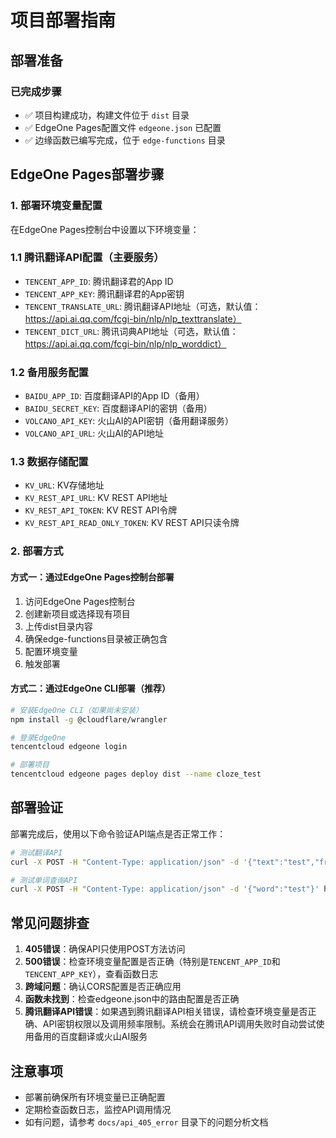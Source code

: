 # 项目部署指南

## 部署准备

### 已完成步骤
- ✅ 项目构建成功，构建文件位于 `dist` 目录
- ✅ EdgeOne Pages配置文件 `edgeone.json` 已配置
- ✅ 边缘函数已编写完成，位于 `edge-functions` 目录

## EdgeOne Pages部署步骤

### 1. 部署环境变量配置

在EdgeOne Pages控制台中设置以下环境变量：

### 1.1 腾讯翻译API配置（主要服务）
- `TENCENT_APP_ID`: 腾讯翻译君的App ID
- `TENCENT_APP_KEY`: 腾讯翻译君的App密钥
- `TENCENT_TRANSLATE_URL`: 腾讯翻译API地址（可选，默认值：https://api.ai.qq.com/fcgi-bin/nlp/nlp_texttranslate）
- `TENCENT_DICT_URL`: 腾讯词典API地址（可选，默认值：https://api.ai.qq.com/fcgi-bin/nlp/nlp_worddict）

### 1.2 备用服务配置
- `BAIDU_APP_ID`: 百度翻译API的App ID（备用）
- `BAIDU_SECRET_KEY`: 百度翻译API的密钥（备用）
- `VOLCANO_API_KEY`: 火山AI的API密钥（备用翻译服务）
- `VOLCANO_API_URL`: 火山AI的API地址

### 1.3 数据存储配置
- `KV_URL`: KV存储地址
- `KV_REST_API_URL`: KV REST API地址
- `KV_REST_API_TOKEN`: KV REST API令牌
- `KV_REST_API_READ_ONLY_TOKEN`: KV REST API只读令牌

### 2. 部署方式

#### 方式一：通过EdgeOne Pages控制台部署
1. 访问EdgeOne Pages控制台
2. 创建新项目或选择现有项目
3. 上传dist目录内容
4. 确保edge-functions目录被正确包含
5. 配置环境变量
6. 触发部署

#### 方式二：通过EdgeOne CLI部署（推荐）
```bash
# 安装EdgeOne CLI（如果尚未安装）
npm install -g @cloudflare/wrangler

# 登录EdgeOne
tencentcloud edgeone login

# 部署项目
tencentcloud edgeone pages deploy dist --name cloze_test
```

## 部署验证

部署完成后，使用以下命令验证API端点是否正常工作：

```bash
# 测试翻译API
curl -X POST -H "Content-Type: application/json" -d '{"text":"test","from":"en","to":"zh"}' https://your-deployment-url/api/translate

# 测试单词查询API
curl -X POST -H "Content-Type: application/json" -d '{"word":"test"}' https://your-deployment-url/api/word-query
```

## 常见问题排查

1. **405错误**：确保API只使用POST方法访问
2. **500错误**：检查环境变量配置是否正确（特别是`TENCENT_APP_ID`和`TENCENT_APP_KEY`），查看函数日志
3. **跨域问题**：确认CORS配置是否正确应用
4. **函数未找到**：检查edgeone.json中的路由配置是否正确
5. **腾讯翻译API错误**：如果遇到腾讯翻译API相关错误，请检查环境变量是否正确、API密钥权限以及调用频率限制。系统会在腾讯API调用失败时自动尝试使用备用的百度翻译或火山AI服务

## 注意事项

- 部署前确保所有环境变量已正确配置
- 定期检查函数日志，监控API调用情况
- 如有问题，请参考 `docs/api_405_error` 目录下的问题分析文档